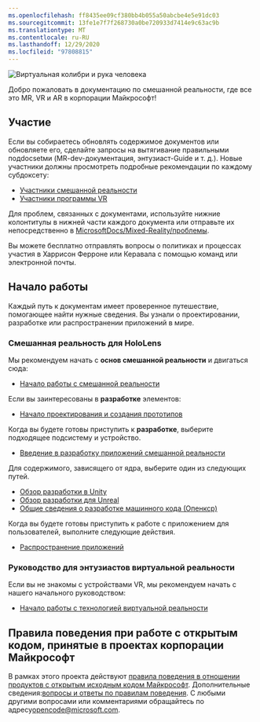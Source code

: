 ```yaml
---
ms.openlocfilehash: ff8435ee09cf380bb4b055a50abcbe4e5e91dc03
ms.sourcegitcommit: 13fe1e7f7f268730a0be720933d7414e9c63ac9b
ms.translationtype: MT
ms.contentlocale: ru-RU
ms.lasthandoff: 12/29/2020
ms.locfileid: "97808815"
---
```

![Виртуальная колибри и рука человека](mixed-reality-docs/mr-dev-docs/discover/images/01_MixedReality.png)

Добро пожаловать в документацию по смешанной реальности, где все это MR, VR и AR в корпорации Майкрософт!

## <a name="contributing"></a>Участие

Если вы собираетесь обновлять содержимое документов или обновляете его, сделайте запросы на вытягивание правильными подdocsetми (MR-dev-документация, энтузиаст-Guide и т. д.). Новые участники должны просмотреть подробные рекомендации по каждому субдоксету:

* [Участники смешанной реальности](mixed-reality-docs/mr-dev-docs/CONTRIBUTING.md)
* [Участники программы VR](mixed-reality-docs/enthusiast-guide/CONTRIBUTING.md)

Для проблем, связанных с документами, используйте нижние колонтитулы в нижней части каждого документа или отправьте их непосредственно в [MicrosoftDocs/Mixed-Reality/проблемы](https://github.com/MicrosoftDocs/mixed-reality/issues).

Вы можете бесплатно отправлять вопросы о политиках и процессах участия в Харрисон Ферроне или Керавала с помощью команд или электронной почты. 

## <a name="getting-started"></a>Начало работы 

Каждый путь к документам имеет проверенное путешествие, помогающее найти нужные сведения. Вы узнали о проектировании, разработке или распространении приложений в мире. 

### <a name="mixed-reality-for-hololens"></a>Смешанная реальность для HoloLens

Мы рекомендуем начать с **основ смешанной реальности** и двигаться сюда:

* [Начало работы с смешанной реальности](mixed-reality-docs/mr-dev-docs/discover/get-started-with-mr.md)

Если вы заинтересованы в **разработке** элементов:

* [Начало проектирования и создания прототипов](mixed-reality-docs/mr-dev-docs/design/design.md)

Когда вы будете готовы приступить к **разработке**, выберите подходящее подсистему и устройство.

* [Введение в разработку приложений смешанной реальности](mixed-reality-docs/mr-dev-docs/develop/development.md)

Для содержимого, зависящего от ядра, выберите один из следующих путей.

* [Обзор разработки в Unity](mixed-reality-docs/mr-dev-docs/develop/unity/unity-development-overview.md)
* [Обзор разработки для Unreal](mixed-reality-docs/mr-dev-docs/develop/unreal/unreal-development-overview.md)
* [Общие сведения о разработке машинного кода (Опенкср)](mixed-reality-docs/mr-dev-docs/develop/native/directx-development-overview.md)

Когда вы будете готовы приступить к работе с приложением для пользователей, выполните следующие действия.

* [Распространение приложений](mixed-reality-docs/mr-dev-docs/distribute/distribute-overview.md)

### <a name="vr-enthusiast-guide"></a>Руководство для энтузиастов виртуальной реальности

Если вы не знакомы с устройствами VR, мы рекомендуем начать с нашего начального руководством:

* [Начало работы с технологией виртуальной реальности](enthusiast-guide/vr-journey.md)

## <a name="microsoft-open-source-code-of-conduct"></a>Правила поведения при работе с открытым кодом, принятые в проектах корпорации Майкрософт

В рамках этого проекта действуют [правила поведения в отношении продуктов с открытым исходным кодом Майкрософт](https://opensource.microsoft.com/codeofconduct/).
Дополнительные сведения:[вопросы и ответы по правилам поведения](https://opensource.microsoft.com/codeofconduct/faq/). С любыми другими вопросами или комментариями обращайтесь по адресу[opencode@microsoft.com](mailto:opencode@microsoft.com).
